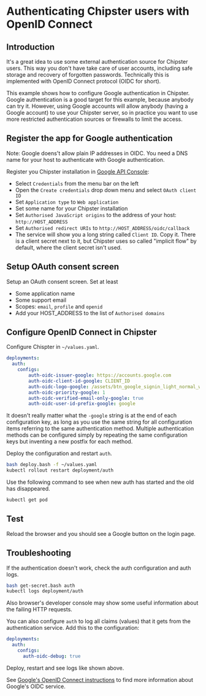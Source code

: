 # Authenticating Chipster users with OpenID Connect
## Introduction

It's a great idea to use some external authentication source for Chipster users. This way you don't have take care of user accounts, including safe storage and recovery of forgotten passwords. Technically this is implemented with OpenID Connect protocol (OIDC for short). 

This example shows how to configure Google authentication in Chipster. Google authentication is a good target for this example, because anybody can try it. However, using Google accounts will allow anybody (having a Google account) to use your Chipster server, so in practice you want to use more restricted authentication sources or firewalls to limit the access.

## Register the app for Google authentication

Note: Google doens't allow plain IP addresses in OIDC. You need a DNS name for your host to authenticate with Google authentication.

Register you Chipster installation in [Google API Console](https://console.developers.google.com/):

- Select `Credentials` from the menu bar on the left
- Open the `Create credentials` drop down menu and select `OAuth client ID`
- Set `Application type` to `Web application`
- Set some name for your Chipster installation
- Set `Authorised JavaScript origins` to the address of your host: `http://HOST_ADDRESS`
- Set `Authorised redirect URIs` to `http://HOST_ADDRESS/oidc/callback`
- The service will show you a long string called `Client ID`. Copy it. There is a client secret next to it, but Chipster uses so called "implicit flow" by default, where the client secret isn't used.

## Setup OAuth consent screen

Setup an OAuth consent screen. Set at least
- Some application name
- Some support email
- Scopes: `email`, `profile` and `openid`
- Add your HOST_ADDRESS to the list of `Authorised domains`

## Configure OpenID Connect in Chipster

Configure Chispter in `~/values.yaml`. 

```yaml
deployments:
  auth:
    configs:
        auth-oidc-issuer-google: https://accounts.google.com
        auth-oidc-client-id-google: CLIENT_ID
        auth-oidc-logo-google: /assets/btn_google_signin_light_normal_web@2x_without_borders.png
        auth-oidc-priority-google: 1
        auth-oidc-verified-email-only-google: true
        auth-oidc-user-id-prefix-google: google
```

It doesn't really matter what the `-google` string is at the end of each configuration key, as long as you use the same string for all configuration items referring to the same authentication method. 
Multiple authentication methods can be configured simply by repeating the same configuration keys but inventing a new postfix for each method.

Deploy the configuration and restart `auth`.

```bash
bash deploy.bash -f ~/values.yaml
kubectl rollout restart deployment/auth
```

Use the following command to see when new auth has started and the old has disappeared.

```bash
kubectl get pod
```

## Test

Reload the browser and you should see a Google button on the login page.

## Troubleshooting

If the authentication doesn't work, check the auth configuration and auth logs. 

```bash
bash get-secret.bash auth
kubectl logs deployment/auth
```

Also browser's developer console may show some useful information about the failing HTTP requests.

You can also configure `auth` to log all claims (values) that it gets from the authentication service. Add this to the configuration:

```yaml
deployments:
  auth:
    configs:
      auth-oidc-debug: true
```

Deploy, restart and see logs like shown above.

See [Google's OpenID Connect instructions](https://developers.google.com/identity/protocols/oauth2/openid-connect) to find more information about Google's OIDC service.

